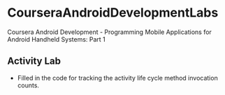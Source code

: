 # CourseraAndroidDevelopmentLabs
Coursera Android Development - Programming Mobile Applications for Android Handheld Systems: Part 1

## Activity Lab
- Filled in the code for tracking the activity life cycle method invocation counts.
